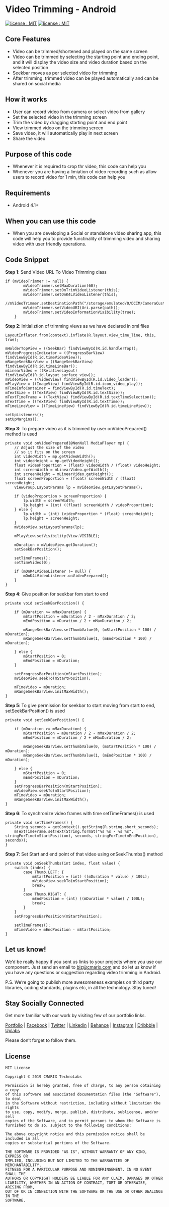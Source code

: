 # Video Trimming - Android #
<a target="_blank" href="LICENSE"><img src="https://img.shields.io/badge/licence-MIT-brightgreen.svg" alt="license : MIT"></a>
<a target="_blank" href="https://www.cmarix.com/android-application-development-services.html"><img src="https://img.shields.io/badge/platform-android-blue.svg" alt="license : MIT"></a>

## Core Features ##

 - Video can be trimmed/shortened and played on the same screen
 - Video can be trimmed by selecting the starting point and ending point, and it will display the video size and video duration based on the selected position
 - Seekbar moves as per selected video for trimming
 - After trimming, trimmed video can be played automatically and can be shared on social media

## How it works ##

 - User can record video from camera or select video from gallery
 - Set the selected video in the trimming screen
 - Trim the video by dragging starting point and end point
 - View trimmed video on the trimming screen
 - Save video, it will automatically play in next screen
 - Share the video

## Purpose of this code ##

 - Whenever it is required to crop thr video, this code can help you
 - Whenever you are having a limiation of video recording such as allow users to record video for 1 min, this code can help you


## Requirements ##

 - Android 4.1+ 

## When you can use this code ##

 - When you are developing a Social or standalone video sharing app, this code will help you to provide functinality of trimming video and sharing video with user friendly operations.

## Code Snippet ##

**Step 1**: Send Video URL To Video Trimming class

    if (mVideoTrimmer != null) {
            mVideoTrimmer.setMaxDuration(60);
            mVideoTrimmer.setOnTrimVideoListener(this);
            mVideoTrimmer.setOnK4LVideoListener(this);
            //mVideoTrimmer.setDestinationPath("/storage/emulated/0/DCIM/CameraCustom/");
            mVideoTrimmer.setVideoURI(Uri.parse(path));
            mVideoTrimmer.setVideoInformationVisibility(true);
        }
**Step 2**: Initializtion of trimming views as we have declared in xml files

	LayoutInflater.from(context).inflate(R.layout.view_time_line, this, true);
	
	mHolderTopView = ((SeekBar) findViewById(R.id.handlerTop));
	mVideoProgressIndicator = ((ProgressBarView) findViewById(R.id.timeVideoView));
	mRangeSeekBarView = ((RangeSeekBarView) findViewById(R.id.timeLineBar));
	mLinearVideo = ((RelativeLayout) findViewById(R.id.layout_surface_view));
	mVideoView = ((VideoView) findViewById(R.id.video_loader));
	mPlayView = ((ImageView) findViewById(R.id.icon_video_play));
	mTimeInfoContainer = findViewById(R.id.timeText);
	mTextSize = ((TextView) findViewById(R.id.textSize));
	mTextTimeFrame = ((TextView) findViewById(R.id.textTimeSelection));
	mTextTime = ((TextView) findViewById(R.id.textTime));
	mTimeLineView = ((TimeLineView) findViewById(R.id.timeLineView));
	
	setUpListeners();
	setUpMargins();
        
 
**Step 3**: To prepare video as it is trimmed by user onVideoPrepared() method is used
  

    private void onVideoPrepared(@NonNull MediaPlayer mp) {
        // Adjust the size of the video
        // so it fits on the screen
        int videoWidth = mp.getVideoWidth();
        int videoHeight = mp.getVideoHeight();
        float videoProportion = (float) videoWidth / (float) videoHeight;
        int screenWidth = mLinearVideo.getWidth();
        int screenHeight = mLinearVideo.getHeight();
        float screenProportion = (float) screenWidth / (float) screenHeight;
        ViewGroup.LayoutParams lp = mVideoView.getLayoutParams();

        if (videoProportion > screenProportion) {
            lp.width = screenWidth;
            lp.height = (int) ((float) screenWidth / videoProportion);
        } else {
            lp.width = (int) (videoProportion * (float) screenHeight);
            lp.height = screenHeight;
        }
        mVideoView.setLayoutParams(lp);

        mPlayView.setVisibility(View.VISIBLE);

        mDuration = mVideoView.getDuration();
        setSeekBarPosition();

        setTimeFrames();
        setTimeVideo(0);

        if (mOnK4LVideoListener != null) {
            mOnK4LVideoListener.onVideoPrepared();
        }
    }


**Step 4**: Give position for seekbar fom start to end

    private void setSeekBarPosition() {

        if (mDuration >= mMaxDuration) {
            mStartPosition = mDuration / 2 - mMaxDuration / 2;
            mEndPosition = mDuration / 2 + mMaxDuration / 2;

            mRangeSeekBarView.setThumbValue(0, (mStartPosition * 100) / mDuration);
            mRangeSeekBarView.setThumbValue(1, (mEndPosition * 100) / mDuration);

        } else {
            mStartPosition = 0;
            mEndPosition = mDuration;
        }

        setProgressBarPosition(mStartPosition);
        mVideoView.seekTo(mStartPosition);

        mTimeVideo = mDuration;
        mRangeSeekBarView.initMaxWidth();
    }


 **Step 5**: To give permission for seekbar to start moving from start to end, setSeekBarPosition() is used 
 

    private void setSeekBarPosition() {

        if (mDuration >= mMaxDuration) {
            mStartPosition = mDuration / 2 - mMaxDuration / 2;
            mEndPosition = mDuration / 2 + mMaxDuration / 2;

            mRangeSeekBarView.setThumbValue(0, (mStartPosition * 100) / mDuration);
            mRangeSeekBarView.setThumbValue(1, (mEndPosition * 100) / mDuration);

        } else {
            mStartPosition = 0;
            mEndPosition = mDuration;
        }
        setProgressBarPosition(mStartPosition);
        mVideoView.seekTo(mStartPosition);
        mTimeVideo = mDuration;
        mRangeSeekBarView.initMaxWidth();
    }
    

 **Step 6**: To synchronize video frames with time setTimeFrames() is used
 


    private void setTimeFrames() {
        String seconds = getContext().getString(R.string.short_seconds);
        mTextTimeFrame.setText(String.format("%s %s - %s %s", stringForTime(mStartPosition), seconds, stringForTime(mEndPosition), seconds));
    }


 **Step 7**: Set Start and end point of that video using onSeekThumbs() method

    private void onSeekThumbs(int index, float value) {
        switch (index) {
            case Thumb.LEFT: {
                mStartPosition = (int) ((mDuration * value) / 100L);
                mVideoView.seekTo(mStartPosition);
                break;
            }
            case Thumb.RIGHT: {
                mEndPosition = (int) ((mDuration * value) / 100L);
                break;
            }
        }
        setProgressBarPosition(mStartPosition);

        setTimeFrames();
        mTimeVideo = mEndPosition - mStartPosition;
    }


## Let us know! ##
We’d be really happy if you sent us links to your projects where you use our component. Just send an email to [biz@cmarix.com](mailto:biz@cmarix.com "biz@cmarix.com") and do let us know if you have any questions or suggestion regarding video trimming in Android.

P.S. We’re going to publish more awesomeness examples on third party libraries, coding standards, plugins etc, in all the technology. Stay tuned!

## Stay Socially Connected ##

Get more familiar with our work by visiting few of our portfolio links.

[Portfolio](https://www.cmarix.com/portfolio.html) | [Facebook](https://www.facebook.com/CMARIXTechnoLabs/) | [Twitter](https://twitter.com/CMARIXTechLabs) | [Linkedin](https://www.linkedin.com/company/cmarix-technolabs-pvt-ltd-) | [Behance](https://www.behance.net/CMARIXTechnoLabs/) | [Instagram](https://instagram.com/cmarixtechnolabs/) | [Dribbble](https://dribbble.com/CMARIXTechnoLabs) | [Uplabs](https://www.uplabs.com/cmarixtechnolabs)

Please don’t forget to follow them.

## License ##

	MIT License
	
	Copyright © 2019 CMARIX TechnoLabs
	
	Permission is hereby granted, free of charge, to any person obtaining a copy
	of this software and associated documentation files (the "Software"), to deal
	in the Software without restriction, including without limitation the rights
	to use, copy, modify, merge, publish, distribute, sublicense, and/or sell
	copies of the Software, and to permit persons to whom the Software is
	furnished to do so, subject to the following conditions:
	
	The above copyright notice and this permission notice shall be included in all
	copies or substantial portions of the Software.
	
	THE SOFTWARE IS PROVIDED "AS IS", WITHOUT WARRANTY OF ANY KIND, EXPRESS OR
	IMPLIED, INCLUDING BUT NOT LIMITED TO THE WARRANTIES OF MERCHANTABILITY,
	FITNESS FOR A PARTICULAR PURPOSE AND NONINFRINGEMENT. IN NO EVENT SHALL THE
	AUTHORS OR COPYRIGHT HOLDERS BE LIABLE FOR ANY CLAIM, DAMAGES OR OTHER
	LIABILITY, WHETHER IN AN ACTION OF CONTRACT, TORT OR OTHERWISE, ARISING FROM,
	OUT OF OR IN CONNECTION WITH THE SOFTWARE OR THE USE OR OTHER DEALINGS IN THE
	SOFTWARE.
